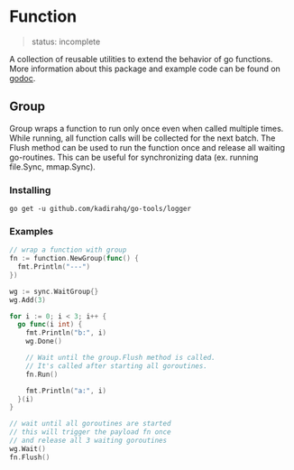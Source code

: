 # Function

> status: incomplete

A collection of reusable utilities to extend the behavior of go functions. More information about this package and example code can be found on [godoc](http://godoc.org/github.com/kadirahq/go-tools/function).

## Group

Group wraps a function to run only once even when called multiple times. While running, all function calls will be collected for the next batch. The Flush method can be used to run the function once and release all waiting go-routines. This can be useful for synchronizing data (ex. running file.Sync, mmap.Sync).

### Installing

``` shell
go get -u github.com/kadirahq/go-tools/logger
```

### Examples

``` go
// wrap a function with group
fn := function.NewGroup(func() {
  fmt.Println("---")
})

wg := sync.WaitGroup{}
wg.Add(3)

for i := 0; i < 3; i++ {
  go func(i int) {
    fmt.Println("b:", i)
    wg.Done()

    // Wait until the group.Flush method is called.
    // It's called after starting all goroutines.
    fn.Run()

    fmt.Println("a:", i)
  }(i)
}

// wait until all goroutines are started
// this will trigger the payload fn once
// and release all 3 waiting goroutines
wg.Wait()
fn.Flush()
```
